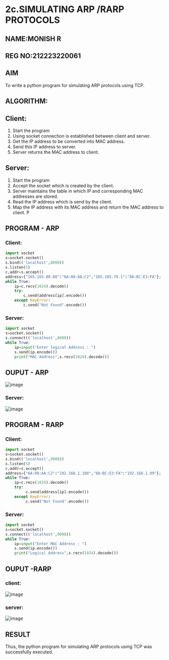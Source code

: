 # 2c.SIMULATING ARP /RARP PROTOCOLS
## NAME:MONISH R
## REG NO:212223220061
## AIM
To write a python program for simulating ARP protocols using TCP.
## ALGORITHM:
## Client:
1. Start the program
2. Using socket connection is established between client and server.
3. Get the IP address to be converted into MAC address.
4. Send this IP address to server.
5. Server returns the MAC address to client.
## Server:
1. Start the program
2. Accept the socket which is created by the client.
3. Server maintains the table in which IP and corresponding MAC addresses are
stored.
4. Read the IP address which is send by the client.
5. Map the IP address with its MAC address and return the MAC address to client.
P
## PROGRAM - ARP
### Client:
```python
import socket
s=socket.socket()
s.bind(('localhost',8000))
s.listen(5)
c,addr=s.accept()
address={"165.165.80.80":"6A:08:AA:C2","165.165.79.1":"8A:BC:E3:FA"};
while True:
    ip=c.recv(1024).decode()
    try:
        c.send(address[ip].encode())
    except KeyError:
        c.send("Not Found".encode()) 
```
### Server:
```python
import socket
s=socket.socket()
s.connect(('localhost',8000))
while True:
    ip=input("Enter logical Address : ")
    s.send(ip.encode())
    print("MAC Address",s.recv(1024).decode())
```
## OUPUT - ARP
![image](https://github.com/AshwinKumar-Saveetha/2c.ARP_RARP_PROTOCOLS/assets/155129814/d8297483-2afb-44d3-ab56-67c97bb2fe01)
### Server:
![image](https://github.com/AshwinKumar-Saveetha/2c.ARP_RARP_PROTOCOLS/assets/155129814/b726a387-2532-4bf1-a80b-711cfe4d0e59)

## PROGRAM - RARP
### Client:
```python
import socket
s=socket.socket()
s.bind(('localhost',9000))
s.listen(5)
c,addr=s.accept()
address={"6A:08:AA:C2":"192.168.1.100","8A:BC:E3:FA":"192.168.1.99"};
while True:
    ip=c.recv(1024).decode()
    try:
         c.send(address[ip].encode())
    except KeyError:
         c.send("Not Found".encode())
```
### Server:
```python
import socket
s=socket.socket()
s.connect(('localhost',9000))
while True:
    ip=input("Enter MAC Address : ")
    s.send(ip.encode())
    print("Logical Address",s.recv(1024).decode())
```  

## OUPUT -RARP
### client:
![image](https://github.com/AshwinKumar-Saveetha/2c.ARP_RARP_PROTOCOLS/assets/155129814/be1f771a-79fd-4e02-babc-08b2414cae41)
### server:
![image](https://github.com/AshwinKumar-Saveetha/2c.ARP_RARP_PROTOCOLS/assets/155129814/c840889a-2bc2-4e85-834f-2a46e705cd25)

## RESULT
Thus, the python program for simulating ARP protocols using TCP was successfully 
executed.
